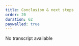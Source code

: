 ```yaml
---
title: Conclusion & next steps
order: 20
duration: 62
paywalled: true
---
```


No transcript available
